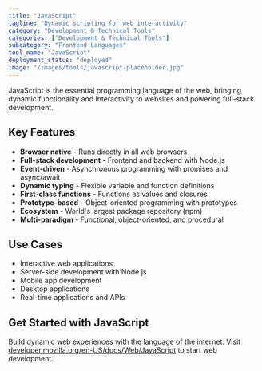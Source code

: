 ```yaml
---
title: "JavaScript"
tagline: "Dynamic scripting for web interactivity"
category: "Development & Technical Tools"
categories: ["Development & Technical Tools"]
subcategory: "Frontend Languages"
tool_name: "JavaScript"
deployment_status: "deployed"
image: "/images/tools/javascript-placeholder.jpg"
---
```

JavaScript is the essential programming language of the web, bringing dynamic functionality and interactivity to websites and powering full-stack development.

## Key Features

- **Browser native** - Runs directly in all web browsers
- **Full-stack development** - Frontend and backend with Node.js
- **Event-driven** - Asynchronous programming with promises and async/await
- **Dynamic typing** - Flexible variable and function definitions
- **First-class functions** - Functions as values and closures
- **Prototype-based** - Object-oriented programming with prototypes
- **Ecosystem** - World's largest package repository (npm)
- **Multi-paradigm** - Functional, object-oriented, and procedural

## Use Cases

- Interactive web applications
- Server-side development with Node.js
- Mobile app development
- Desktop applications
- Real-time applications and APIs

## Get Started with JavaScript

Build dynamic web experiences with the language of the internet. Visit [developer.mozilla.org/en-US/docs/Web/JavaScript](https://developer.mozilla.org/en-US/docs/Web/JavaScript) to start web development.